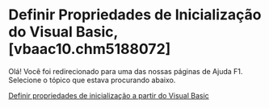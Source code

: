 
# Definir Propriedades de Inicialização do Visual Basic, [vbaac10.chm5188072]

Olá! Você foi redirecionado para uma das nossas páginas de Ajuda F1. Selecione o tópico que estava procurando abaixo.

[Definir propriedades de inicialização a partir do Visual Basic](http://msdn.microsoft.com/library/73a639d8-38db-cee3-5e16-0d6e1fb54358%28Office.15%29.aspx)
